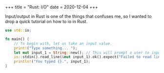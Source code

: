 +++
title = "Rust: I/O"
date = 2020-12-04
+++

Input/output in Rust is one of the things that confuses me, so I wanted to drop a quick tutorial on how to io in Rust.

```rs
use std::io;

fn main() {
    // To begin with, let us take an input value.
    print!("Type something... ");
    let mut input_1 = String::new(); // This will prompt a user to input something.
    io::stdin().read_line(&mut input_1).ok().expect("Failed to read line.");
    println!("You typed {}.", input_1);
}
```
